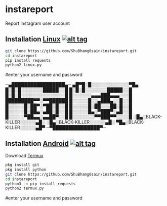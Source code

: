 # instareport
Report instagram user account

## Installation [Linux](https://wikipedia.org/wiki/Linux) [![alt tag](http://icons.iconarchive.com/icons/dakirby309/simply-styled/32/OS-Linux-icon.png)](https://fr.wikipedia.org/wiki/Linux)
```bash
git clone https://github.com/ShuBhamg0sain/instareport.git
cd instareport
pip install requests
python2 linux.py
```
#enter your username and password

─▄█████████████████▄─
▄█▀█░█░░░░░░░░░░░░▀█▄
 █░█░█░░░░░░░█████░░█
 █░█░█░░░░░░░█████░░█
 █░█░█░░░░░░░░░░░░░░█
 █░░░░░░▄▄▄███▄▄▄░░░█
 █████████▀▀░▀▀██████
 █░░░░░█░░▄███▄░░█░░█
 █░░░░░█░██▀░▀██░█░░█
 █░░░░░█░██░░░██░█░░█
 █░░░░░█░██▄░▄██░█░░█
 █░░░░░█▄░▀███▀░▄█░░█
 █░░░░░▀██▄▄░▄▄██▀░░█
 █░░░░░░░▀▀███▀▀░░░░█
░█▄░BLACK-KILLER░░░░░▄█░
░█▄░BLACK-KILLER░░░░░▄█░
▀█▄░BLACK-KILLER░░░░░▄█▀
 ─▀███████████████▀─


## Installation [Android](https://wikipedia.org/wiki/Android) [![alt tag](https://cdn1.iconfinder.com/data/icons/logotypes/32/android-32.png)](https://fr.wikipedia.org/wiki/Android)

Download [Termux](https://play.google.com/store/apps/details?id=com.termux)

```bash
pkg install git
pkg install python
git clone https://github.com/ShuBhamg0sain/instareport.git
cd instareport
python3 -m pip install requests
python2 termux.py
```
#enter your username and password

